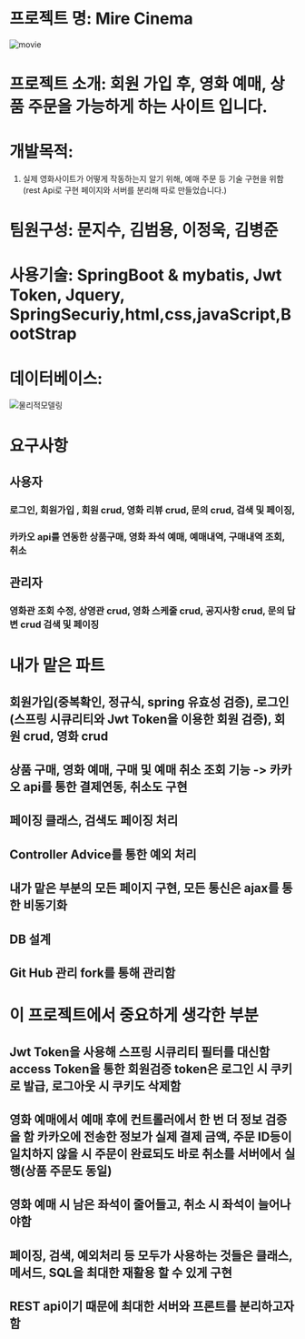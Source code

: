 # 프로젝트 명: Mire Cinema
![movie](https://github.com/wltn3223/cinema/assets/63043594/c47d1d41-c996-42bf-8b7c-09103b8846a6)

# 프로젝트 소개: 회원 가입 후, 영화 예매, 상품 주문을 가능하게 하는 사이트 입니다.
# 개발목적: 
1. 실제 영화사이트가 어떻게 작동하는지 알기 위해, 예매 주문 등 기술 구현을 위함(rest Api로 구현 페이지와 서버를 분리해 따로 만들었습니다.)

# 팀원구성: 문지수, 김범용, 이정욱, 김병준

# 사용기술: SpringBoot & mybatis, Jwt Token, Jquery, SpringSecuriy,html,css,javaScript,BootStrap

# 데이터베이스: 
![물리적모델링](https://github.com/wltn3223/cinema/assets/63043594/cde9d7cf-b011-4cef-9be6-3469fa6bd1fc)

# 요구사항

## 사용자  
### 로그인, 회원가입 , 회원 crud, 영화 리뷰 crud, 문의 crud, 검색 및 페이징,
### 카카오 api를 연동한 상품구매, 영화 좌석 예매, 예매내역, 구매내역 조회, 취소  

## 관리자
### 영화관 조회 수정, 상영관 crud, 영화 스케줄 crud, 공지사항 crud, 문의 답변 crud 검색 및 페이징


# 내가 맡은 파트

## 회원가입(중복확인, 정규식, spring 유효성 검증), 로그인(스프링 시큐리티와 Jwt Token을 이용한 회원 검증), 회원 crud, 영화 crud
## 상품 구매, 영화 예매, 구매 및 예매 취소 조회 기능 -> 카카오 api를 통한 결제연동, 취소도 구현
## 페이징 클래스, 검색도 페이징 처리 
## Controller Advice를 통한 예외 처리
## 내가 맡은 부분의 모든 페이지 구현, 모든 통신은 ajax를 통한 비동기화
## DB 설계 
## Git Hub 관리 fork를 통해 관리함

# 이 프로젝트에서 중요하게 생각한 부분

## Jwt Token을 사용해 스프링 시큐리티 필터를 대신함 access Token을 통한 회원검증 token은 로그인 시 쿠키로 발급, 로그아웃 시 쿠키도 삭제함
## 영화 예매에서 예매 후에 컨트롤러에서 한 번 더 정보 검증을 함 카카오에 전송한 정보가 실제 결제 금액, 주문 ID등이 일치하지 않을 시 주문이 완료되도 바로 취소를 서버에서 실행(상품 주문도 동일)
## 영화 예매 시 남은 좌석이 줄어들고, 취소 시 좌석이 늘어나야함 
## 페이징, 검색, 예외처리 등 모두가 사용하는 것들은  클래스, 메서드, SQL을 최대한 재활용 할 수 있게 구현
## REST api이기 때문에 최대한 서버와 프론트를 분리하고자 함



